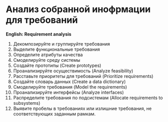 # Анализ собранной инофрмации для требований
**English: Requirement analysis**

1. Декомпозируйте и группируйте требования
1. Выделите функциональные требования
1. Определите атрибуты качества
1. Смоделируйте среду системы
1. Создайте прототипы (Create prototypes)
1. Проанализируйте осуществимость (Analyze feasibility)
1. Расставьте приоритеты для требований (Prioritize requirements)
1. Создайте словарь данных (Create a data dictionary)
1. Смоделируйте требования (Model the requirements)
1. Проанализируйте интерфейсы (Analyze interfaces)
1. Распределите требования по подсистемам (Allocate requirements to subsystems)
1. Выявите пробелы в требованиях или излишние требования, не соответствующих заданным рамкам.